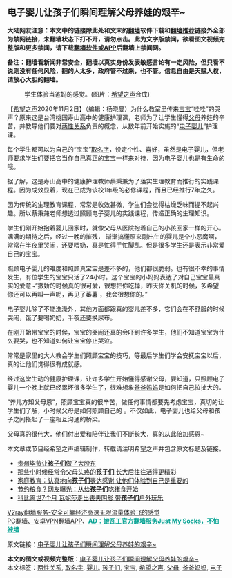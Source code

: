  <h2>电子婴儿让孩子们瞬间理解父母养娃的艰辛~</h2> <p class="notice"><b>大陆网友注意：本文中的链接除此处和文末的<a href="https://github.com/bannedbook/fanqiang" >翻墙</a>软件下载和<a href="https://github.com/killgcd/justmysocks/blob/master/README.md">翻墙推荐</a>链接外全部为禁网链接，未翻墙状态下打不开，请勿点击。此为文字版禁闻，欲看图文视频完整版和更多禁闻，请下载<a href="https://github.com/bannedbook/fanqiang">翻墙软件或APP</a>后翻墙上禁闻网。</p><p>备注：翻墙看新闻非常安全，翻墙以真实身份发表敏感言论有一定风险，但只看不说则没有任何风险，翻的人太多，政府管不过来，也不管。信息自由是天赋人权，请放心大胆的翻墙。</b></p>  <div class="entry"> <figure><figcaption>学生体验当爸妈的感觉。(图片：<a href="https://www.bannedbook.org/bnews/tag/%e5%b8%8c%e6%9c%9b%e4%b9%8b%e5%a3%b0/" class="st_tag internal_tag" rel="tag" title="标签 希望之声 下的日志">希望之声</a>合成)</figcaption></figure> <p>【<span class='wp_keywordlink_affiliate'><a href="https://www.soundofhope.org" title="希望之声" target="_blank">希望之声</a></span>2020年11月2日】（编辑：杨晓曼）为什么教室里传来<a href="https://www.bannedbook.org/bnews/tag/%e5%ae%9d%e5%ae%9d/" class="st_tag internal_tag" rel="tag" title="标签 宝宝 下的日志">宝宝</a>“哇哇”的哭声？原来这是台湾桃园寿山高中的健康护理课，老师为了让学生懂得<a href="https://www.bannedbook.org/bnews/tag/%e7%88%b6%e6%af%8d/" class="st_tag internal_tag" rel="tag" title="标签 父母 下的日志">父母</a>养娃的辛苦，并教导他们要对<a href="https://www.bannedbook.org/bnews/tag/%e4%b8%a4%e6%80%a7%e5%85%b3%e7%b3%bb/" class="st_tag internal_tag" rel="tag" title="标签 两性关系 下的日志">两性关系</a>负责的概念，从数年前开始实施的“<a href="https://www.bannedbook.org/bnews/tag/%E7%94%B5%E5%AD%90/" class="st_tag internal_tag" rel="tag" title="标签 电子 下的日志">电子</a><a href="https://www.bannedbook.org/bnews/tag/%e5%a9%b4%e5%84%bf/" class="st_tag internal_tag" rel="tag" title="标签 婴儿 下的日志">婴儿</a>”护理课。</p> <p>每个学生都可以为自己的“宝宝”<a href="https://www.bannedbook.org/bnews/tag/%E5%8F%96%E5%90%8D%E5%AD%97/" class="st_tag internal_tag" rel="tag" title="标签 取名字 下的日志">取名字</a>，设定个性、喜好，虽然是电子婴儿，但老师要求学生们要把它当作自己真正的宝宝一样来对待，因为电子婴儿也是有生命的哦。</p> <p>据了解，这是寿山高中的健康护理教师蔡秉兼为了落实生理教育而推行的实践课程。因为成效显着，现在已成为该校1年级的必修课程，而且已经推行7年之久。</p> <p>因为传统的生理教育课程，常常是收效甚微，学生们会觉得枯燥乏味而提不起兴趣。所以蔡秉兼老师想透过照顾电子婴儿的实践课程，传递正确的生理知识。</p>  <p></p> <p>学生们刚开始抱着婴儿回家时，就像父母从医院抱着自己的小孩回家一样的开心。满满的期待之后，经过一晚的摧残， 渐渐搞懂原来刚出生的婴儿是个小恶魔啊，常常在半夜里哭闹，还要喂奶，真是忙得手忙脚乱。但是很多学生还是表示非常爱自己的宝宝。</p> <p></p> <p>照顾电子婴儿的难度和照顾真宝宝是差不多的，他们都很脆弱。也有很不幸的事情发生，有位学生的宝宝只活了24小时。这个宝宝的小妈妈表达了对自己宝宝最真实的爱意~“撒娇的时候真的很可爱，很想把你吃掉，昨天你关机的时候，多希望你还可以再叫一声呢，再见了蕃薯 ，我会很想你的。”</p>  <p>电子婴儿除了不能洗澡外，其他方面都跟真的婴儿差不多，它们会在不舒服的时候哭闹，饿了要喝奶奶，半夜还要换尿布。</p> <p>在刚开始带宝宝的时候，宝宝的哭闹还真的会吓到许多学生，他们不知道宝宝为什么要哭，也不知道如何让宝宝停止哭泣。</p> <p>常常是家里的大人教会学生们照顾宝宝的技巧，等最后学生们学会安抚宝宝以后，真的让他们觉得很有成就感。</p> <p></p>  <p>经过这堂生动的健康护理课，让许多学生开始懂得感谢父母，要知道，只照顾电子婴儿一个晚上就已经累坏很多学生了，很难想象<a href="https://www.bannedbook.org/bnews/tag/%E7%88%B8%E7%88%B8%E5%A6%88%E5%A6%88/" class="st_tag internal_tag" rel="tag" title="标签 爸爸妈妈 下的日志">爸爸妈妈</a>是如何把自己拉扯大的。</p> <p></p> <p>“养儿方知父母恩”，照顾宝宝真的很辛苦，做任何事情都要先考虑宝宝，真切的让学生们了解，小时候父母是如何照顾自己的 。不仅如此，电子婴儿也给父母和孩子之间搭起了一座相互沟通的桥梁。</p> <p>父母真的很伟大，他们付出爱和陪伴让我们不断长大，真的从此倍加感恩~</p>  <p>本文章或节目经希望之声编辑制作，转载请注明希望之声并包含原文标题及链接。</p> <ul class='op-related-articles' title='相关阅读'> <li><a href='https://www.bannedbook.org/bnews/ssgc/20200910/1394229.html' target='_blank'>贵州毕节让<b>孩子们</b>做了大股东</a></li> <li><a href='https://www.bannedbook.org/bnews/lifebaike/20200910/1393932.html' target='_blank'>那些小时候经常令父母头疼的<b>孩子们</b> 长大后往往活得更精彩</a></li> <li><a href='https://www.bannedbook.org/bnews/lifebaike/20200910/1393916.html' target='_blank'>家庭教育：认真地向<b>孩子们</b>表达感谢 让他们体验到自己是重要的</a></li> <li><a href='https://www.bannedbook.org/bnews/cbnews/20200903/1390061.html' target='_blank'>节约粮食？网友曝光：从给<b>孩子们</b>吃猪食开始</a></li> <li><a href='https://www.bannedbook.org/bnews/yule/20200820/1382885.html' target='_blank'>科比离世7个月 瓦妮莎走出丧夫阴影 带<b>孩子们</b>户外玩乐</a></li> </ul> <p class="texttj"> <a href="https://www.bannedbook.org/forum23/topic22702.html" target="_blank">V2ray翻墙服务-安全可靠经济高速无限流量体验飞的感觉</a><br/> <a href="https://github.com/bannedbook/fanqiang/wiki/%E7%A6%81%E9%97%BB%E7%BD%91%E5%AE%89%E5%8D%93%E7%BF%BB%E5%A2%99%E6%96%B0%E9%97%BBAPP" target="_blank">PC翻墙、安卓VPN翻墙APP</a>、<span onclick="window.open('https://github.com/killgcd/justmysocks/blob/master/README.md')" style="font-weight:bold;color:#00A191;cursor:pointer;text-decoration:underline;outline:none">AD：搬瓦工官方翻墙服务Just My Socks，不怕被墙</span></p><p>原文链接：<a class="src_link"  href="https://www.soundofhope.org/post/269081" target="_blank">电子婴儿让孩子们瞬间理解父母养娃的艰辛~</a></p><a name='sharetosocial'></a>       <div><b>本文的图文或视频完整版</b>：<a href='https://www.bannedbook.org/bnews/comments/20201103/1424621.html'>电子婴儿让孩子们瞬间理解父母养娃的艰辛~</a></div>  </div><!--END ENTRY--> <div class="postfooter"> <div>本文标签：<a href="https://www.bannedbook.org/bnews/tag/%e4%b8%a4%e6%80%a7%e5%85%b3%e7%b3%bb/" rel="tag">两性关系</a>, <a href="https://www.bannedbook.org/bnews/tag/%E5%8F%96%E5%90%8D%E5%AD%97/" rel="tag">取名字</a>, <a href="https://www.bannedbook.org/bnews/tag/%e5%a9%b4%e5%84%bf/" rel="tag">婴儿</a>, <a href="https://www.bannedbook.org/bnews/tag/%E5%AD%A9%E5%AD%90%E4%BB%AC/" rel="tag">孩子们</a>, <a href="https://www.bannedbook.org/bnews/tag/%e5%ae%9d%e5%ae%9d/" rel="tag">宝宝</a>, <a href="https://www.bannedbook.org/bnews/tag/%e5%b8%8c%e6%9c%9b%e4%b9%8b%e5%a3%b0/" rel="tag">希望之声</a>, <a href="https://www.bannedbook.org/bnews/tag/%e7%88%b6%e6%af%8d/" rel="tag">父母</a>, <a href="https://www.bannedbook.org/bnews/tag/%E7%88%B8%E7%88%B8%E5%A6%88%E5%A6%88/" rel="tag">爸爸妈妈</a>, <a href="https://www.bannedbook.org/bnews/tag/%E7%94%B5%E5%AD%90/" rel="tag">电子</a></div>  </div><!--END POSTFOOTER--> 